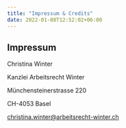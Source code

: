 ```yaml
---
title: "Impressum & Credits"
date: 2022-01-08T12:52:02+06:00
---
```

## Impressum
Christina Winter

Kanzlei Arbeitsrecht Winter

Münchensteinerstrasse 220

CH-4053 Basel

christina.winter@arbeitsrecht-winter.ch


